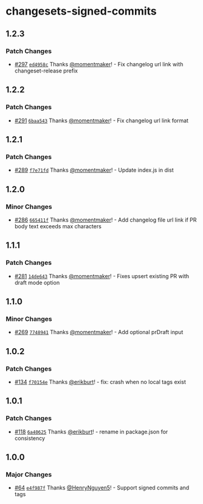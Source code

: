 # changesets-signed-commits

## 1.2.3

### Patch Changes

- [#297](https://github.com/smartcontractkit/.github/pull/297)
  [`ed4958c`](https://github.com/smartcontractkit/.github/commit/ed4958cc823b01f590e5e8682abc061cb6308091)
  Thanks [@momentmaker](https://github.com/momentmaker)! - Fix changelog url
  link with changeset-release prefix

## 1.2.2

### Patch Changes

- [#291](https://github.com/smartcontractkit/.github/pull/291)
  [`6baa543`](https://github.com/smartcontractkit/.github/commit/6baa54368455b3c057cd3b2324732446b1599400)
  Thanks [@momentmaker](https://github.com/momentmaker)! - Fix changelog url
  link format

## 1.2.1

### Patch Changes

- [#289](https://github.com/smartcontractkit/.github/pull/289)
  [`f7e71fd`](https://github.com/smartcontractkit/.github/commit/f7e71fd0fbd1fbaa52587fb9f5bc0da49e31a80e)
  Thanks [@momentmaker](https://github.com/momentmaker)! - Update index.js in
  dist

## 1.2.0

### Minor Changes

- [#286](https://github.com/smartcontractkit/.github/pull/286)
  [`665411f`](https://github.com/smartcontractkit/.github/commit/665411f1dfa9c8632ea4f23c95204220ed4c1734)
  Thanks [@momentmaker](https://github.com/momentmaker)! - Add changelog file
  url link if PR body text exceeds max characters

## 1.1.1

### Patch Changes

- [#281](https://github.com/smartcontractkit/.github/pull/281)
  [`14de643`](https://github.com/smartcontractkit/.github/commit/14de643bc28679980af4ba00d11d2b1ba200fe9f)
  Thanks [@momentmaker](https://github.com/momentmaker)! - Fixes upsert existing
  PR with draft mode option

## 1.1.0

### Minor Changes

- [#269](https://github.com/smartcontractkit/.github/pull/269)
  [`7748941`](https://github.com/smartcontractkit/.github/commit/7748941d7635c260065b19b29b5ef819adb6c85c)
  Thanks [@momentmaker](https://github.com/momentmaker)! - Add optional prDraft
  input

## 1.0.2

### Patch Changes

- [#134](https://github.com/smartcontractkit/.github/pull/134)
  [`f70154e`](https://github.com/smartcontractkit/.github/commit/f70154ec1f176cc6df08878c0064501882a455f5)
  Thanks [@erikburt](https://github.com/erikburt)! - fix: crash when no local
  tags exist

## 1.0.1

### Patch Changes

- [#118](https://github.com/smartcontractkit/.github/pull/118)
  [`6a40625`](https://github.com/smartcontractkit/.github/commit/6a40625c95e670bf891d296ab004eb35575f1cdf)
  Thanks [@erikburt](https://github.com/erikburt)! - rename in package.json for
  consistency

## 1.0.0

### Major Changes

- [#64](https://github.com/smartcontractkit/.github/pull/64)
  [`e4f987f`](https://github.com/smartcontractkit/.github/commit/e4f987fe4347b3245e1db2be6383af6e741d6230)
  Thanks [@HenryNguyen5](https://github.com/HenryNguyen5)! - Support signed
  commits and tags
